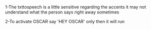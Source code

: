 1-The txttospeech is a little sensitive regarding the accents it may not understand what the person says right away sometimes 

2-To activate OSCAR say 'HEY OSCAR' only then it will run 
